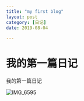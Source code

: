 ```yaml
---
title: "my first blog"
layout: post
category: [日记]
date: 2019-08-04

---
```


# 我的第一篇日记

我的第一篇日记

![IMG_6595](/Users/glyang/Desktop/bts/IMG_6595.JPG)



